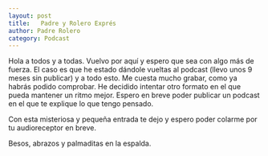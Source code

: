 ```yaml
---
layout: post
title:   Padre y Rolero Exprés
author: Padre Rolero
category: Podcast
---
```

Hola a todos y a todas. Vuelvo por aquí y espero que sea con algo más de fuerza.  El caso es que he estado dándole vueltas al podcast (llevo unos 9 meses sin publicar) y a todo esto. 
Me cuesta mucho grabar, como ya habrás podido comprobar. He decidido intentar otro formato en el que pueda mantener un ritmo mejor. Espero en breve poder publicar un podcast en el que te explique lo que tengo pensado. 

Con esta misteriosa y pequeña entrada te dejo y espero poder colarme por tu audioreceptor en breve. 

Besos, abrazos y palmaditas en la espalda.









